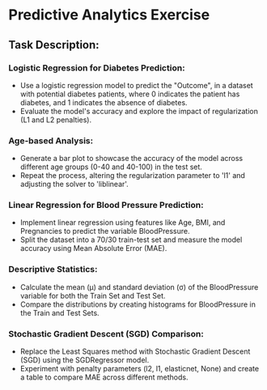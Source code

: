 # Predictive Analytics Exercise 
## Task Description:
### Logistic Regression for Diabetes Prediction:
- Use a logistic regression model to predict the "Outcome", in a dataset with potential diabetes patients, where 0 indicates the patient has diabetes, and 1 indicates the absence of diabetes.
- Evaluate the model's accuracy and explore the impact of regularization (L1 and L2 penalties).
### Age-based Analysis:
- Generate a bar plot to showcase the accuracy of the model across different age groups (0-40 and 40-100) in the test set.
- Repeat the process, altering the regularization parameter to 'l1' and adjusting the solver to 'liblinear'.
### Linear Regression for Blood Pressure Prediction:
- Implement linear regression using features like Age, BMI, and Pregnancies to predict the variable BloodPressure.
- Split the dataset into a 70/30 train-test set and measure the model accuracy using Mean Absolute Error (MAE).
### Descriptive Statistics:
- Calculate the mean (μ) and standard deviation (σ) of the BloodPressure variable for both the Train Set and Test Set.
- Compare the distributions by creating histograms for BloodPressure in the Train and Test Sets.
### Stochastic Gradient Descent (SGD) Comparison:
- Replace the Least Squares method with Stochastic Gradient Descent (SGD) using the SGDRegressor model.
- Experiment with penalty parameters (l2, l1, elasticnet, None) and create a table to compare MAE across different methods.
